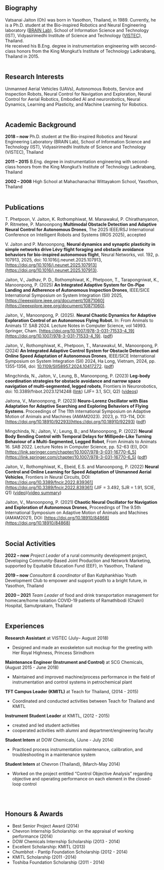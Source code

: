 ## Biography

Vatsanai Jaiton (Oh) was born in Yasothon, Thailand, in 1989. Currently, he is a Ph.D. student at the Bio-inspired Robotics and Neural Engineering laboratory ([BRAIN Lab](https://brain.vistec.ac.th/)), School of Information Science and Technology (IST), Vidyasirimedhi Institute of Science and Technology ([VISTEC](https://www.vistec.ac.th/)), Thailand. <br>He received his B.Eng. degree in instrumentation engineering with second-class honors from the King Mongkut’s Institute of Technology Ladkrabang, Thailand in 2015.
<br> 
<br>   

## Research Interests
Unmanned Aerial Vehicles (UAVs), Autonomous Robots, Service and Inspection Robots, Neural Control for Navigation and Exploration, Neural Control for Aerial Robotics, Embodied AI and neurorobotics, Neural Dynamics, Learning and Plasticity, and Machine Learning for Robotics.
<br> 
<br>  

## Academic Background
**2018 – now**	  Ph.D. student at the Bio-inspired Robotics and Neural Engineering Laboratory (BRAIN Lab), School of Information Science and Technology (IST),   Vidyasirimedhi Institute of Science and Technology (VISTEC), Thailand

**2011 – 2015** 	B.Eng. degree in instrumentation engineering with second-class honors from the King Mongkut’s Institute of Technology Ladkrabang, Thailand

**2002 – 2008**	  High School at Mahachanachai Wittayakom School, Yasothon, Thailand
<br> 
<br>

## Publications
T. Phetpoon, V. Jaiton, K. Rothomphiwat, M. Manawakul, P. Chirathanyanon, P. Ritmetee, P. Manoonpong **Multimodal Obstacle Detection and Adaptive Neural Control for Autonomous Drones**, The 2025 IEEE/RSJ International Conference on Intelligent Robots and Systems (IROS 2025), accepted

V. Jaiton and P. Manoonpong, **Neural dynamics and synaptic plasticity in simple networks drive Lévy flight foraging and obstacle avoidance behaviors for bio-inspired autonomous flight**, Neural Networks, vol. 192, p. 107913, 2025, doi: 10.1016/j.neunet.2025.107913, [https://doi.org/10.1016/j.neunet.2025.107913](https://doi.org/10.1016/j.neunet.2025.107913).

Jaiton, V., Jadhav, P. D., Rothomphiwat, K., Phetpoon, T., Tarapongniwat, K., Manoonpong, P. (2025) **An Integrated Adaptive System for On-Pipe Landing and Adherence of Autonomous Inspection Drones**, IEEE/SICE International Symposium on System Integration (SII) 2025, [https://ieeexplore.ieee.org/document/10871060](https://ieeexplore.ieee.org/document/10871060).

Jaiton, V., Manoonpong, P. (2025). **Neural Chaotic Dynamics for Adaptive Exploration Control of an Autonomous Flying Robot.** In: From Animals to Animats 17. SAB 2024. Lecture Notes in Computer Science, vol 14993. Springer, Cham. [https://doi.org/10.1007/978-3-031-71533-4_19](https://doi.org/10.1007/978-3-031-71533-4_19). ([pdf](https://drive.google.com/file/d/15ob_XriJ8cXYuuio0lvAXAFUiANYRSo6/view?usp=sharing))

Jaiton, V., Rothomphiwat, K., Phetpoon, T., Manawakul, M., Manoonpong, P. (2024) **An Integrated Adaptive Control System for Obstacle Detection and Online Speed Adaptation of Autonomous Drones**, IEEE/SICE International Symposium on System Integration (SII) 2024, Ha Long, Vietnam, 2024, pp. 1355-1356, doi: [10.1109/SII58957.2024.10417272](10.1109/SII58957.2024.10417272). ([pdf](https://drive.google.com/file/d/1nccpGB7YxN5w6gzcRWySPT1dLUE14_Q2/view?usp=sharing))

Mingchinda, N., Jaiton, V., Leung, B., Manoonpong, P. (2023) **Leg-body coordination strategies for obstacle avoidance and narrow space navigation of multi-segmented, legged robots**, Frontiers in Neurorobotics, doi: 10.3389/fnbot.2023.1214248 ([link](https://www.frontiersin.org/articles/10.3389/fnbot.2023.1214248/full)) (JIF= 3.1, SCI, Q2) ([videos](https://www.youtube.com/watch?v=X0usS2ZIObI))

Jaitona, V., Manoonpong, P. (2023) **Neuro-Lorenz Oscillator with Bias Adaptation for Adaptive Searching and Exploring Behaviors of Flying Systems**. Proceedings of The 11th International Symposium on Adaptive Motion of Animals and Machines (AMAM2023). 2023, p. 113-114, DOI: [https://doi.org/10.18910/92293](https://doi.org/10.18910/92293) ([pdf](https://drive.google.com/file/d/1n3N4Znr5vu-5GHA94eHvYYL6qvIQF04A/view?usp=drive_link))

Mingchinda, N.; Jaiton, V.; Leung, B.; and Manoonpong, P. (2022) **Neural Body Bending Control with Temporal Delays for Millipede-Like Turning Behaviour of a Multi-Segmented, Legged Robot**, From Animals to Animats 16. SAB 2022. Lecture Notes in Computer Science, pp. 52-63 (EI), DOI: [https://link.springer.com/chapter/10.1007/978-3-031-16770-6_5](https://link.springer.com/chapter/10.1007/978-3-031-16770-6_5) ([pdf](https://drive.google.com/file/d/18Im2h0WLp__xJjqwxce6z8-O7YSE6Wk0/view?usp=sharing))

Jaiton, V., Rothomphiwat, K., Ebeid, E.S. and Manoonpong, P. (2022) **Neural Control and Online Learning for Speed Adaptation of Unmanned Aerial Vehicles**, Frontiers in Neural Circuits, DOI: [https://doi.org/10.3389/fncir.2022.839361](https://doi.org/10.3389/fncir.2022.839361) (JIF = 3.492, SJR = 1.91, SCIE, Q1) ([video](https://www.manoonpong.com/DSA/))([video summary](https://www.youtube.com/watch?v=gaLMzUNC324))

Jaiton, V., Manoonpong, P. (2021) **Chaotic Neural Oscillator for Navigation and Exploration of Autonomous Drones**, Proceedings of The 9.5th International Symposium on Adaptive Motion of Animals and Machines (AMAM2021), DOI: [https://doi.org/10.18910/84868](https://doi.org/10.18910/84868)
<br> 
<br>

## Social Activities
**2022 – now** 	*Project Leader* of a rural community development project, Developing Community-Based Joint Production and Network Marketing, supported by Equitable Education Fund (EEF), in Yasothon, Thailand

**2019 – now**	*Consultant & coordinator* of Ban Kutphankhiao Youth Development Club to empower and support youth to a bright future, in Yasothon, Thailand

**2020 – 2021** 	*Team Leader* of food and drink transportation management for homecare/home isolation COVID-19 patients of Ramathibodi (Chakri) Hospital, Samutprakarn, Thailand 
<br> 
<br>


## Experiences
**Research Assistant** at VISTEC (July– August 2018)
  - Designed and made an exoskeleton suit mockup for the greeting with Her Royal Highness, Princess Sirindhorn 
  
**Maintenance Engineer (Instrument and Control)** at SCG Chemicals, (August 2015 - June 2018)
  - Maintained and improved machine/process performance in the field of instrumentation and control systems in petrochemical plant  
  
**TFT Campus Leader (KMITL)** at Teach for Thailand, (2014 - 2015)
  - Coordinated and conducted activities between Teach for Thailand and KMITL
  
**Instrument Student Leader** at KMITL, (2012 - 2015)
  - created and led student activities
  - cooperated activities with alumni and department/engineering faculty
  
**Student Intern** at DOW Chemicals, (June - July 2014)
  - Practiced process instrumentation maintenance, calibration, and troubleshooting in a maintenance system
  
**Student Intern** at Chevron (Thailand), (March-May 2014)
  - Worked on the project entitled “Control Objective Analysis” regarding objective and operating performance on each element in the closed-loop control 
<br> 
<br>  

## Honours & Awards
- Best Senior Project Award (2014)
- Chevron Internship Scholarship: on the appraisal of working performance (2014)
- DOW Chemicals Internship Scholarship (2013 - 2014)
- Excellent Scholarship: KMITL (2013)
- Chumbhot - Pantip Foundation Scholarship (2012 - 2014)
- KMITL Scholarship (2011 -2014)
- Toshiba Foundation Scholarship (2011 - 2014)

 


